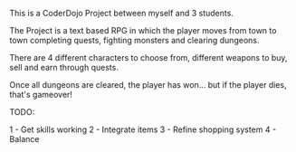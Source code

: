 This is a CoderDojo Project between myself and 3 students.

The Project is a text based RPG in which the player moves from town to town completing quests, fighting monsters and clearing dungeons.

There are 4 different characters to choose from, different weapons to buy, sell and earn through quests.

Once all dungeons are cleared, the player has won... but if the player dies, that's gameover!

TODO:

1 - Get skills working
2 - Integrate items
3 - Refine shopping system
4 - Balance
